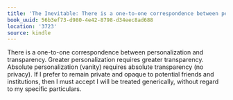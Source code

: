 ```yaml
---
title: 'The Inevitable: There is a one-to-one correspondence between personalization…'
book_uuid: 56b3ef73-d980-4e42-8798-d34eec8ad688
location: '3723'
source: kindle
---
```


There is a one-to-one correspondence between personalization and transparency. Greater personalization requires greater transparency. Absolute personalization (vanity) requires absolute transparency (no privacy). If I prefer to remain private and opaque to potential friends and institutions, then I must accept I will be treated generically, without regard to my specific particulars.